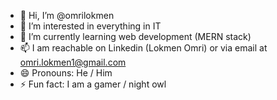 - 👋 Hi, I’m @omrilokmen
- 👀 I’m interested in everything in IT
- 🌱 I’m currently learning web development (MERN stack)
- 📫 I am reachable on Linkedin (Lokmen Omri) or via email at omri.lokmen1@gmail.com
- 😄 Pronouns: He / Him
- ⚡ Fun fact: I am a gamer / night owl

<!---
omrilokmen/omrilokmen is a ✨ special ✨ repository because its `README.md` (this file) appears on your GitHub profile.
You can click the Preview link to take a look at your changes.
--->
